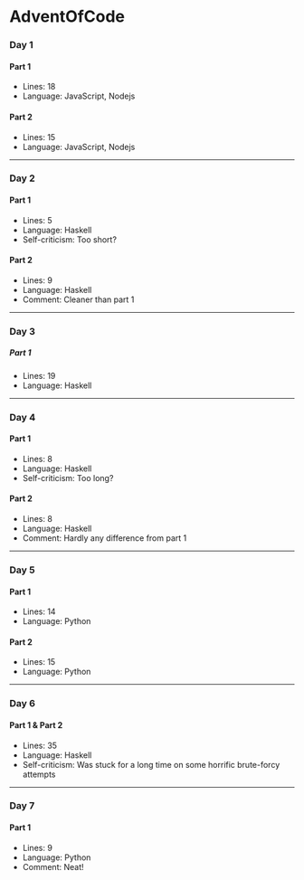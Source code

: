# AdventOfCode

### Day 1
#### Part 1
* Lines: 18
* Language: JavaScript, Nodejs
#### Part 2
* Lines: 15
* Language: JavaScript, Nodejs
---
### Day 2
#### Part 1
* Lines: 5
* Language: Haskell
* Self-criticism: Too short?
#### Part 2
* Lines: 9
* Language: Haskell
* Comment: Cleaner than part 1
---
### Day 3
##### Part 1
* Lines: 19
* Language: Haskell
---
### Day 4
#### Part 1
* Lines: 8
* Language: Haskell
* Self-criticism: Too long?
#### Part 2
* Lines: 8
* Language: Haskell
* Comment: Hardly any difference from part 1
---
### Day 5
#### Part 1
* Lines: 14
* Language: Python
#### Part 2
* Lines: 15
* Language: Python
---
### Day 6
#### Part 1 & Part 2
* Lines: 35
* Language: Haskell
* Self-criticism: Was stuck for a long time on some horrific brute-forcy attempts
---
### Day 7
#### Part 1
* Lines: 9
* Language: Python
* Comment: Neat!
